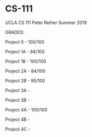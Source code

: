 # CS-111
UCLA CS 111 Peter Reiher Summer 2019


GRADES:

Project 0   -   100/100

Project 1A  -    94/100

Project 1B  -   100/100

Project 2A  -    84/100

Project 2B  -    95/100

Project 3A  -    
 
Project 3B  -   

Project 4A  -   100/100

Project 4B  - 

Project 4C  - 

